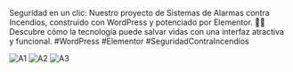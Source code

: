 Seguridad en un clic: Nuestro proyecto de Sistemas de Alarmas contra Incendios, construido con WordPress y potenciado por Elementor. 🚨🔥 
Descubre cómo la tecnología puede salvar vidas con una interfaz atractiva y funcional. 
#WordPress #Elementor #SeguridadContraIncendios

![A1](https://github.com/floreschris/Wordpress-Elementor-Alarma-Contra-Incendio/assets/97532730/f6b41766-2016-4cf8-b7db-7e29fc0a6e5b)
![A2](https://github.com/floreschris/Wordpress-Elementor-Alarma-Contra-Incendio/assets/97532730/50a24a24-eb14-4323-a5f4-6a3f0cdd4b45)
![A3](https://github.com/floreschris/Wordpress-Elementor-Alarma-Contra-Incendio/assets/97532730/b33d8e50-8e82-459b-b6c9-953043b4e4fa)

